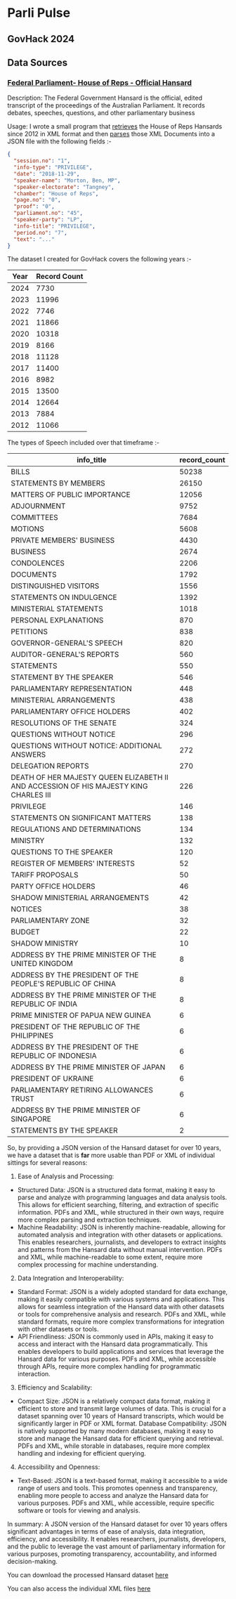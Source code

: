 # Parli Pulse

## GovHack 2024



## Data Sources

### [Federal Parliament- House of Reps - Official Hansard](https://www.aph.gov.au/Parliamentary_Business/Hansard)

Description: The Federal Government Hansard is the official, edited transcript of the proceedings of the Australian Parliament. It records debates, speeches, questions, and other parliamentary business

Usage: I wrote a small program that [retrieves](src/psithur/govhack/get_data.clj) the House of Reps Hansards since 2012 in XML format and then [parses](src/psithur/govhack/process_xml.clj) those XML Documents into a JSON file with the following fields :-

```json
{
  "session.no": "1",
  "info-type": "PRIVILEGE",
  "date": "2018-11-29",
  "speaker-name": "Morton, Ben, MP",
  "speaker-electorate": "Tangney",
  "chamber": "House of Reps",
  "page.no": "0",
  "proof": "0",
  "parliament.no": "45",
  "speaker-party": "LP",
  "info-title": "PRIVILEGE",
  "period.no": "7",
  "text": "..."
}
```
The dataset I created for GovHack covers the following years :-

| Year | Record Count |
| --- | --- |
| 2024 | 7730 |
| 2023 | 11996 |
| 2022 | 7746 |
| 2021 | 11866 |
| 2020 | 10318 |
| 2019 | 8166 |
| 2018 | 11128 |
| 2017 | 11400 |
| 2016 | 8982 |
| 2015 | 13500 |
| 2014 | 12664 |
| 2013 | 7884 |
| 2012 | 11066 |


The types of Speech included over that timeframe :-

| info_title |	record_count	|
| --- | --- |
|	BILLS	|	50238	|
|	STATEMENTS BY MEMBERS	|	26150	|
|	MATTERS OF PUBLIC IMPORTANCE	|	12056	|
|	ADJOURNMENT	|	9752	|
|	COMMITTEES	|	7684	|
|	MOTIONS	|	5608	|
|	PRIVATE MEMBERS' BUSINESS	|	4430	|
|	BUSINESS	|	2674	|
|	CONDOLENCES	|	2206	|
|	DOCUMENTS	|	1792	|
|	DISTINGUISHED VISITORS	|	1556	|
|	STATEMENTS ON INDULGENCE	|	1392	|
|	MINISTERIAL STATEMENTS	|	1018	|
|	PERSONAL EXPLANATIONS	|	870	|
|	PETITIONS	|	838	|
|	GOVERNOR-GENERAL'S SPEECH	|	820	|
|	AUDITOR-GENERAL'S REPORTS	|	560	|
|	STATEMENTS	|	550	|
|	STATEMENT BY THE SPEAKER	|	546	|
|	PARLIAMENTARY REPRESENTATION	|	448	|
|	MINISTERIAL ARRANGEMENTS	|	438	|
|	PARLIAMENTARY OFFICE HOLDERS	|	402	|
|	RESOLUTIONS OF THE SENATE	|	324	|
|	QUESTIONS WITHOUT NOTICE	|	296	|
|	QUESTIONS WITHOUT NOTICE: ADDITIONAL ANSWERS	|	272	|
|	DELEGATION REPORTS	|	270	|
|	DEATH OF HER MAJESTY QUEEN ELIZABETH II AND ACCESSION OF HIS MAJESTY KING CHARLES III	|	226	|
|	PRIVILEGE	|	146	|
|	STATEMENTS ON SIGNIFICANT MATTERS	|	138	|
|	REGULATIONS AND DETERMINATIONS	|	134	|
|	MINISTRY	|	132	|
|	QUESTIONS TO THE SPEAKER	|	120	|
|	REGISTER OF MEMBERS' INTERESTS	|	52	|
|	TARIFF PROPOSALS	|	50	|
|	PARTY OFFICE HOLDERS	|	46	|
|	SHADOW MINISTERIAL ARRANGEMENTS	|	42	|
|	NOTICES	|	38	|
|	PARLIAMENTARY ZONE	|	32	|
|	BUDGET	|	22	|
|	SHADOW MINISTRY	|	10	|
|	ADDRESS BY THE PRIME MINISTER OF THE UNITED KINGDOM	|	8	|
|	ADDRESS BY THE PRESIDENT OF THE PEOPLE'S REPUBLIC OF CHINA	|	8	|
|	ADDRESS BY THE PRIME MINISTER OF THE REPUBLIC OF INDIA	|	8	|
|	PRIME MINISTER OF PAPUA NEW GUINEA	|	6	|
|	PRESIDENT OF THE REPUBLIC OF THE PHILIPPINES	|	6	|
|	ADDRESS BY THE PRESIDENT OF THE REPUBLIC OF INDONESIA	|	6	|
|	ADDRESS BY THE PRIME MINISTER OF JAPAN	|	6	|
|	PRESIDENT OF UKRAINE	|	6	|
|	PARLIAMENTARY RETIRING ALLOWANCES TRUST	|	6	|
|	ADDRESS BY THE PRIME MINISTER OF SINGAPORE	|	6	|
|	STATEMENTS BY THE SPEAKER	|	2	|


So, by providing a JSON version of the Hansard dataset for over 10 years, we have a dataset that is **far** more usable than PDF or XML of individual sittings for several reasons:

1. Ease of Analysis and Processing:

* Structured Data: JSON is a structured data format, making it easy to parse and analyze with programming languages and data analysis tools. This allows for efficient searching, filtering, and extraction of specific information. PDFs and XML, while structured in their own ways, require more complex parsing and extraction techniques.
* Machine Readability: JSON is inherently machine-readable, allowing for automated analysis and integration with other datasets or applications. This enables researchers, journalists, and developers to extract insights and patterns from the Hansard data without manual intervention. PDFs and XML, while machine-readable to some extent, require more complex processing for machine understanding.

2. Data Integration and Interoperability:

* Standard Format: JSON is a widely adopted standard for data exchange, making it easily compatible with various systems and applications. This allows for seamless integration of the Hansard data with other datasets or tools for comprehensive analysis and research. PDFs and XML, while standard formats, require more complex transformations for integration with other datasets or tools.
* API Friendliness: JSON is commonly used in APIs, making it easy to access and interact with the Hansard data programmatically. This enables developers to build applications and services that leverage the Hansard data for various purposes. PDFs and XML, while accessible through APIs, require more complex handling for programmatic interaction.
3. Efficiency and Scalability:

* Compact Size: JSON is a relatively compact data format, making it efficient to store and transmit large volumes of data. This is crucial for a dataset spanning over 10 years of Hansard transcripts, which would be significantly larger in PDF or XML format.
Database Compatibility: JSON is natively supported by many modern databases, making it easy to store and manage the Hansard data for efficient querying and retrieval. PDFs and XML, while storable in databases, require more complex handling and indexing for efficient querying.

4. Accessibility and Openness:

* Text-Based: JSON is a text-based format, making it accessible to a wide range of users and tools. This promotes openness and transparency, enabling more people to access and analyze the Hansard data for various purposes. PDFs and XML, while accessible, require specific software or tools for viewing and analysis.

In summary: A JSON version of the Hansard dataset for over 10 years offers significant advantages in terms of ease of analysis, data integration, efficiency, and accessibility. It enables researchers, journalists, developers, and the public to leverage the vast amount of parliamentary information for various purposes, promoting transparency, accountability, and informed decision-making.

You can download the processed Hansard dataset [here](https://storage.googleapis.com/parlipulse-hansards/hansard_bq.ndjson.gz)

You can also access the individual XML files [here](https://console.cloud.google.com/storage/browser/parlipulse-hansards)
